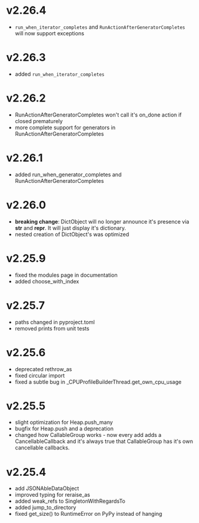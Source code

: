 # v2.26.4

* `run_when_iterator_completes` and `RunActionAfterGeneratorCompletes` will now support exceptions

# v2.26.3

* added `run_when_iterator_completes`

# v2.26.2

* RunActionAfterGeneratorCompletes won't call it's on_done action if closed prematurely
* more complete support for generators in RunActionAfterGeneratorCompletes

# v2.26.1

* added run_when_generator_completes and RunActionAfterGeneratorCompletes

# v2.26.0

* **breaking change**: DictObject will no longer announce it's presence via __str__ and __repr__. It will just display
  it's dictionary.
* nested creation of DictObject's was optimized

# v2.25.9

* fixed the modules page in documentation
* added choose_with_index

# v2.25.7

* paths changed in pyproject.toml
* removed prints from unit tests

# v2.25.6

* deprecated rethrow_as
* fixed circular import
* fixed a subtle bug in _CPUProfileBuilderThread.get_own_cpu_usage

# v2.25.5

* slight optimization for Heap.push_many
* bugfix for Heap.push and a deprecation
* changed how CallableGroup works - now every add adds a CancellableCallback
  and it's always true that CallableGroup has it's own cancellable callbacks.

# v2.25.4

* add JSONAbleDataObject
* improved typing for reraise_as
* added weak_refs to SingletonWithRegardsTo
* added jump_to_directory
* fixed get_size() to RuntimeError on PyPy instead of hanging
